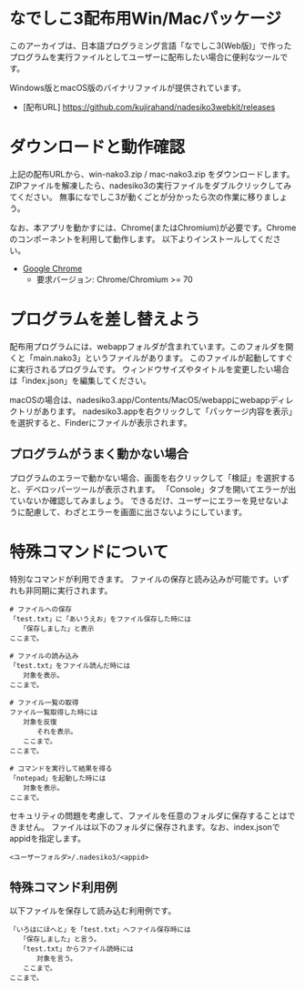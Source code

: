 # なでしこ3配布用Win/Macパッケージ

このアーカイブは、日本語プログラミング言語「なでしこ3(Web版)」で作ったプログラムを実行ファイルとしてユーザーに配布したい場合に便利なツールです。

Windows版とmacOS版のバイナリファイルが提供されています。

 - [配布URL] https://github.com/kujirahand/nadesiko3webkit/releases

# ダウンロードと動作確認

上記の配布URLから、win-nako3.zip / mac-nako3.zip をダウンロードします。
ZIPファイルを解凍したら、nadesiko3の実行ファイルをダブルクリックしてみてください。
無事になでしこ3が動くごとが分かったら次の作業に移りましょう。

なお、本アプリを動かすには、Chrome(またはChromium)が必要です。Chromeのコンポーネントを利用して動作します。
以下よりインストールしてください。

 - [Google Chrome](https://www.google.com/intl/ja_jp/chrome/)
   - 要求バージョン: Chrome/Chromium >= 70

# プログラムを差し替えよう

配布用プログラムには、webappフォルダが含まれています。このフォルダを開くと「main.nako3」というファイルがあります。
このファイルが起動してすぐに実行されるプログラムです。
ウィンドウサイズやタイトルを変更したい場合は「index.json」を編集してください。

macOSの場合は、nadesiko3.app/Contents/MacOS/webappにwebappディレクトリがあります。
nadesiko3.appを右クリックして「パッケージ内容を表示」を選択すると、Finderにファイルが表示されます。

## プログラムがうまく動かない場合

プログラムのエラーで動かない場合、画面を右クリックして「検証」を選択すると、デベロッパーツールが表示されます。
「Console」タブを開いてエラーが出ていないか確認してみましょう。
できるだけ、ユーザーにエラーを見せないように配慮して、わざとエラーを画面に出さないようにしています。

# 特殊コマンドについて

特別なコマンドが利用できます。
ファイルの保存と読み込みが可能です。いずれも非同期に実行されます。

```api-list.nako3
# ファイルへの保存
「test.txt」に「あいうえお」をファイル保存した時には
　　「保存しました」と表示
ここまで。

# ファイルの読み込み
「test.txt」をファイル読んだ時には
　　対象を表示。
ここまで。

# ファイル一覧の取得
ファイル一覧取得した時には
　　対象を反復
　　　　それを表示。
　　ここまで。
ここまで。

# コマンドを実行して結果を得る
「notepad」を起動した時には
　　対象を表示。
ここまで。
```

セキュリティの問題を考慮して、ファイルを任意のフォルダに保存することはできません。
ファイルは以下のフォルダに保存されます。なお、index.jsonでappidを指定します。

```text
<ユーザーフォルダ>/.nadesiko3/<appid>
```

## 特殊コマンド利用例

以下ファイルを保存して読み込む利用例です。

```test.nako3
「いろはにほへと」を「test.txt」へファイル保存時には
　　「保存しました」と言う。
　　「test.txt」からファイル読時には
　　　　対象を言う。
　　ここまで。
ここまで。
```
